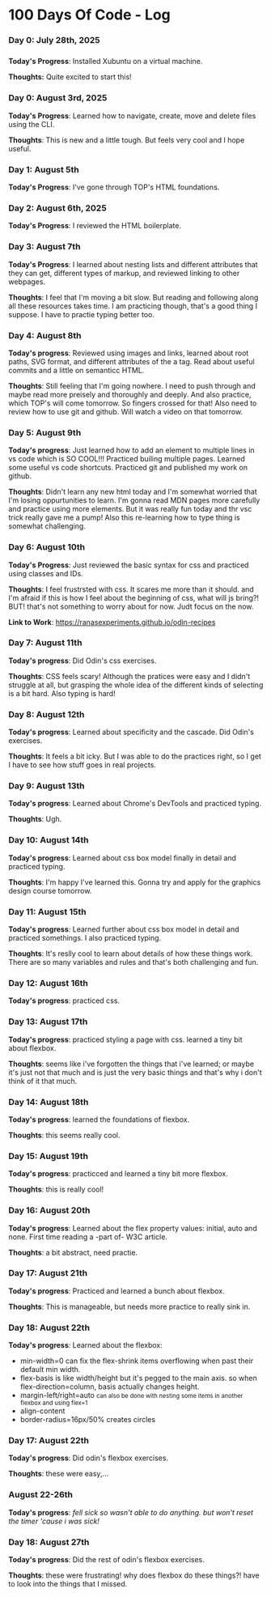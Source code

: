# 100 Days Of Code - Log

### Day 0: July 28th, 2025
##### 

**Today's Progress**: Installed Xubuntu on a virtual machine.

**Thoughts:** Quite excited to start this!


### Day 0: August 3rd, 2025

**Today's Progress**: Learned how to navigate, create, move and delete files using the CLI.

**Thoughts**: This is new and a little tough. But feels very cool and I hope useful.



### Day 1: August 5th

**Today's Progress**: I've gone through TOP's HTML foundations.

### Day 2: August 6th, 2025

**Today's Progress**: I reviewed the HTML boilerplate.

### Day 3: August 7th

**Today's Progress**: I learned about nesting lists and different attributes that they can get, different types of markup, and reviewed linking to other webpages.

**Thoughts**: I feel that I'm moving a bit slow. But reading and following along all these resources takes time. I am practicing though, that's a good thing I suppose. I have to practie typing better too.

### Day 4: August 8th

**Today's progress**: Reviewed using images and links, learned about root paths, SVG format, and different attributes of the a tag. Read about useful commits and a little on semanticc HTML.

**Thoughts**: Still feeling that I'm going nowhere. I need to push through and maybe read more preisely and thoroughly and deeply. And also practice, which TOP's will come tomorrow. So fingers crossed for that!
Also need to review how to use git and github. Will watch a video on that tomorrow.

### Day 5: August 9th

**Today's progress**: Just learned how to add an element to multiple lines in vs code which is SO COOL!!!
Practiced builing multiple pages. Learned some useful vs code shortcuts. Practiced git and published my work on github.

**Thoughts**: Didn't learn any new html today and I'm somewhat worried that I'm losing oppurtunities to learn. I'm gonna read MDN pages more carefully and practice using more elements. But it was really fun today and thr vsc trick really gave me a pump! Also this re-learning how to type thing is somewhat challenging.

### Day 6: August 10th

**Today's Progress**: Just reviewed the basic syntax for css and practiced using classes and IDs.

**Thoughts**: I feel frustrsted with css. It scares me more than it should. and I'm afraid if this is how I feel about the beginning of css, what will js bring?! BUT! that's not something to worry about for now. Judt focus on the now.

**Link to Work**: https://ranasexperiments.github.io/odin-recipes

### Day 7: August 11th

**Today's progress**: Did Odin's css exercises.

**Thoughts**: CSS feels scary! Although the pratices were easy and I didn't struggle at all, but grasping the whole idea of the different kinds of selecting is a bit hard. Also typing is hard!

### Day 8: August 12th

**Today's progress**: Learned about specificity and the cascade. Did Odin's exercises.

**Thoughts**: It feels a bit icky. But I was able to do the practices right, so I get I have to see how stuff goes in real projects.

### Day 9: August 13th

**Today's progress**: Learned about Chrome's DevTools and practiced typing.

**Thoughts**: Ugh.

### Day 10: August 14th

**Today's progress**: Learned about css box model finally in detail and practiced typing.

**Thoughts**: I'm happy I've learned this. Gonna try and apply for the graphics design course tomorrow.

### Day 11: August 15th

**Today's progress**: Learned further about css box model in detail and practiced somethings. I also practiced typing.

**Thoughts**: It's reslly cool to learn about details of how these things work. There are so many variables and rules and that's both challenging and fun.

### Day 12: August 16th

**Today's progress**: practiced css.

### Day 13: August 17th

**Today's progress**: practiced styling a page with css. learned a tiny bit about flexbox.

**Thoughts**: seems like i've forgotten the things that i've learned; or maybe it's just not that much and is just the very basic things and that's why i don't think of it that much.

### Day 14: August 18th

**Today's progress**: learned the foundations of flexbox.

**Thoughts**: this seems really cool.

### Day 15: August 19th

**Today's progress**: practicced and learned a tiny bit more flexbox.

**Thoughts**: this is really cool!

### Day 16: August 20th

**Today's progress**: Learned about the flex property values: initial, auto and none. First time reading a -part of- W3C article.

**Thoughts**: a bit abstract, need practie.

### Day 17: August 21th

**Today's progress**: Practiced and learned a bunch about flexbox.

**Thoughts**: This is manageable, but needs more practice to really sink in.

### Day 18: August 22th

**Today's progress**: Learned about the flexbox:
<ul>
  <li>min-width=0 can fix the flex-shrink items overflowing when past their default min width.</li>
  <li>flex-basis is like width/height but it's pegged to the main axis. so when flex-direction=column, basis actually changes height.</li>
  <li>margin-left/right=auto <small>can also be done with nesting some items in another flexbox and using flex=1</small></li>
  <li>align-content</li>
  <li>border-radius=16px/50% creates circles</li>
</ul> 

### Day 17: August 22th

**Today's progress**: Did odin's flexbox exercises.

**Thoughts**: these were easy,...


### August 22-26th

**Today's progress**: <i>fell sick so wasn't able to do anything. but won't reset the timer 'cause i was sick!</i>


### Day 18: August 27th

**Today's progress**: Did the rest of odin's flexbox exercises.

**Thoughts**: these were frustrating! why does flexbox do these things?!
have to look into the things that I missed.
